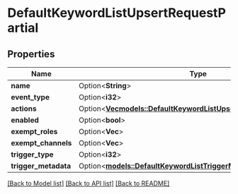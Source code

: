 # DefaultKeywordListUpsertRequestPartial

## Properties

Name | Type | Description | Notes
------------ | ------------- | ------------- | -------------
**name** | Option<**String**> |  | [optional]
**event_type** | Option<**i32**> |  | [optional]
**actions** | Option<[**Vec<models::DefaultKeywordListUpsertRequestActionsInner>**](DefaultKeywordListUpsertRequest_actions_inner.md)> |  | [optional]
**enabled** | Option<**bool**> |  | [optional]
**exempt_roles** | Option<**Vec<String>**> |  | [optional]
**exempt_channels** | Option<**Vec<String>**> |  | [optional]
**trigger_type** | Option<**i32**> |  | [optional]
**trigger_metadata** | Option<[**models::DefaultKeywordListTriggerMetadata**](DefaultKeywordListTriggerMetadata.md)> |  | [optional]

[[Back to Model list]](../README.md#documentation-for-models) [[Back to API list]](../README.md#documentation-for-api-endpoints) [[Back to README]](../README.md)


